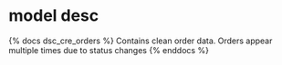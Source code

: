 # model desc

{% docs dsc_cre_orders %}
Contains clean order data. Orders appear multiple times due to status changes
{% enddocs %}
